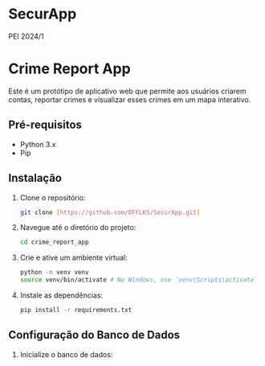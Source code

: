# SecurApp
PEI 2024/1

# Crime Report App

Este é um protótipo de aplicativo web que permite aos usuários criarem contas, reportar crimes e visualizar esses crimes em um mapa interativo.

## Pré-requisitos

- Python 3.x
- Pip

## Instalação

1. Clone o repositório:
    ```sh
    git clone [https://github.com/OFFLKS/SecurApp.git]
    ```
2. Navegue até o diretório do projeto:
    ```sh
    cd crime_report_app
    ```
3. Crie e ative um ambiente virtual:
    ```sh
    python -m venv venv
    source venv/bin/activate # No Windows, use `venv\Scripts\activate`
    ```
4. Instale as dependências:
    ```sh
    pip install -r requirements.txt
    ```

## Configuração do Banco de Dados

1. Inicialize o banco de dados:
    ```sh
   
